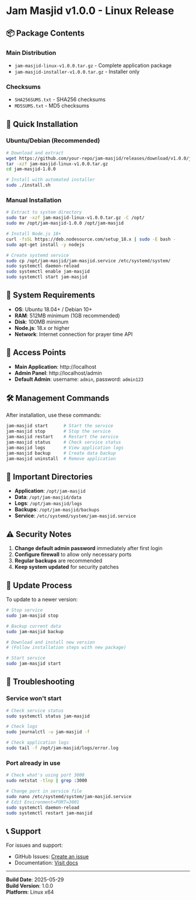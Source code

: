 # Jam Masjid v1.0.0 - Linux Release

## 📦 Package Contents

### Main Distribution
- `jam-masjid-linux-v1.0.0.tar.gz` - Complete application package
- `jam-masjid-installer-v1.0.0.tar.gz` - Installer only

### Checksums
- `SHA256SUMS.txt` - SHA256 checksums
- `MD5SUMS.txt` - MD5 checksums

## 🚀 Quick Installation

### Ubuntu/Debian (Recommended)
```bash
# Download and extract
wget https://github.com/your-repo/jam-masjid/releases/download/v1.0.0/jam-masjid-linux-v1.0.0.tar.gz
tar -xzf jam-masjid-linux-v1.0.0.tar.gz
cd jam-masjid-1.0.0

# Install with automated installer
sudo ./install.sh
```

### Manual Installation
```bash
# Extract to system directory
sudo tar -xzf jam-masjid-linux-v1.0.0.tar.gz -C /opt/
sudo mv /opt/jam-masjid-1.0.0 /opt/jam-masjid

# Install Node.js 18+
curl -fsSL https://deb.nodesource.com/setup_18.x | sudo -E bash -
sudo apt-get install -y nodejs

# Create systemd service
sudo cp /opt/jam-masjid/jam-masjid.service /etc/systemd/system/
sudo systemctl daemon-reload
sudo systemctl enable jam-masjid
sudo systemctl start jam-masjid
```

## 🔧 System Requirements

- **OS**: Ubuntu 18.04+ / Debian 10+
- **RAM**: 512MB minimum (1GB recommended)
- **Disk**: 100MB minimum
- **Node.js**: 18.x or higher
- **Network**: Internet connection for prayer time API

## 📱 Access Points

- **Main Application**: http://localhost
- **Admin Panel**: http://localhost/admin
- **Default Admin**: username: `admin`, password: `admin123`

## 🛠️ Management Commands

After installation, use these commands:

```bash
jam-masjid start      # Start the service
jam-masjid stop       # Stop the service
jam-masjid restart    # Restart the service
jam-masjid status     # Check service status
jam-masjid logs       # View application logs
jam-masjid backup     # Create data backup
jam-masjid uninstall  # Remove application
```

## 📂 Important Directories

- **Application**: `/opt/jam-masjid`
- **Data**: `/opt/jam-masjid/data`
- **Logs**: `/opt/jam-masjid/logs`
- **Backups**: `/opt/jam-masjid/backups`
- **Service**: `/etc/systemd/system/jam-masjid.service`

## ⚠️ Security Notes

1. **Change default admin password** immediately after first login
2. **Configure firewall** to allow only necessary ports
3. **Regular backups** are recommended
4. **Keep system updated** for security patches

## 🔄 Update Process

To update to a newer version:

```bash
# Stop service
sudo jam-masjid stop

# Backup current data
sudo jam-masjid backup

# Download and install new version
# (Follow installation steps with new package)

# Start service
sudo jam-masjid start
```

## 🐛 Troubleshooting

### Service won't start
```bash
# Check service status
sudo systemctl status jam-masjid

# Check logs
sudo journalctl -u jam-masjid -f

# Check application logs
sudo tail -f /opt/jam-masjid/logs/error.log
```

### Port already in use
```bash
# Check what's using port 3000
sudo netstat -tlnp | grep :3000

# Change port in service file
sudo nano /etc/systemd/system/jam-masjid.service
# Edit Environment=PORT=3001
sudo systemctl daemon-reload
sudo systemctl restart jam-masjid
```

## 📞 Support

For issues and support:
- GitHub Issues: [Create an issue](https://github.com/your-repo/jam-masjid/issues)
- Documentation: [Visit docs](https://docs.jammasjid.app)

---
**Build Date**: 2025-05-29  
**Build Version**: 1.0.0  
**Platform**: Linux x64

